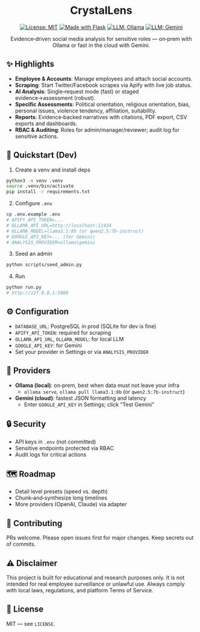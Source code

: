 <div align="center">

# CrystalLens

[![License: MIT](https://img.shields.io/badge/License-MIT-blue.svg)](LICENSE)
[![Made with Flask](https://img.shields.io/badge/Made%20with-Flask-000?logo=flask&logoColor=white)](#)
[![LLM: Ollama](https://img.shields.io/badge/LLM-Ollama-0b2a2a.svg)](#)
[![LLM: Gemini](https://img.shields.io/badge/LLM-Gemini-4285F4.svg)](#)

Evidence‑driven social media analysis for sensitive roles — on‑prem with Ollama or fast in the cloud with Gemini.

</div>


## ✨ Highlights
- **Employee & Accounts**: Manage employees and attach social accounts.
- **Scraping**: Start Twitter/Facebook scrapes via Apify with live job status.
- **AI Analysis**: Single‑request mode (fast) or staged evidence→assessment (robust).
- **Specific Assessments**: Political orientation, religious orientation, bias, personal issues, violence tendency, affiliation, suitability.
- **Reports**: Evidence‑backed narratives with citations, PDF export, CSV exports and dashboards.
- **RBAC & Auditing**: Roles for admin/manager/reviewer; audit log for sensitive actions.



## 🚀 Quickstart (Dev)
1) Create a venv and install deps
```bash
python3 -m venv .venv
source .venv/bin/activate
pip install -r requirements.txt
```
2) Configure `.env`
```bash
cp .env.example .env
# APIFY_API_TOKEN=...
# OLLAMA_API_URL=http://localhost:11434
# OLLAMA_MODEL=llama3.1:8b (or qwen2.5:7b-instruct)
# GOOGLE_API_KEY=... (for Gemini)
# ANALYSIS_PROVIDER=ollama|gemini
```
3) Seed an admin
```bash
python scripts/seed_admin.py
```
4) Run
```bash
python run.py
# http://127.0.0.1:5000
```

## ⚙️ Configuration
- `DATABASE_URL`: PostgreSQL in prod (SQLite for dev is fine)
- `APIFY_API_TOKEN`: required for scraping
- `OLLAMA_API_URL`, `OLLAMA_MODEL`: for local LLM
- `GOOGLE_API_KEY`: for Gemini
- Set your provider in Settings or via `ANALYSIS_PROVIDER`

## 🤖 Providers
- **Ollama (local)**: on‑prem, best when data must not leave your infra
  - `ollama serve`, `ollama pull llama3.1:8b` (or `qwen2.5:7b-instruct`)
- **Gemini (cloud)**: fastest JSON formatting and latency
  - Enter `GOOGLE_API_KEY` in Settings; click “Test Gemini”

## 🔒 Security
- API keys in `.env` (not committed)
- Sensitive endpoints protected via RBAC
- Audit logs for critical actions

## 🗺️ Roadmap
- Detail level presets (speed vs. depth)
- Chunk‑and‑synthesize long timelines
- More providers (OpenAI, Claude) via adapter

## 🤝 Contributing
PRs welcome. Please open issues first for major changes. Keep secrets out of commits.

## ⚠️ Disclaimer
This project is built for educational and research purposes only.
It is not intended for real employee surveillance or unlawful use.
Always comply with local laws, regulations, and platform Terms of Service.

## 📄 License
MIT — see `LICENSE`.
